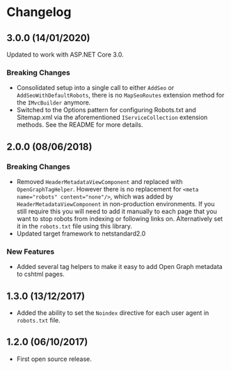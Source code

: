 # Changelog

## 3.0.0 (14/01/2020)

Updated to work with ASP.NET Core 3.0.

### Breaking Changes

- Consolidated setup into a single call to either `AddSeo` or `AddSeoWithDefaultRobots`, there is no `MapSeoRoutes` extension method for the `IMvcBuilder` anymore.
- Switched to the Options pattern for configuring Robots.txt and Sitemap.xml via the aforementioned `IServiceCollection` extension methods. See the README for more details.

## 2.0.0 (08/06/2018)

### Breaking Changes

- Removed `HeaderMetadataViewComponent` and replaced with `OpenGraphTagHelper`. However there is no replacement for `<meta name="robots" content="none"/>`, which was added by `HeaderMetadataViewComponent` in non-production environments. If you still require this you will need to add it manually to each page that you want to stop robots from indexing or following links on. Alternatively set it in the `robots.txt` file using this library.
- Updated target framework to netstandard2.0

### New Features

- Added several tag helpers to make it easy to add Open Graph metadata to cshtml pages.

## 1.3.0 (13/12/2017)

- Added the ability to set the `Noindex` directive for each user agent in `robots.txt` file.

## 1.2.0 (06/10/2017)

- First open source release.